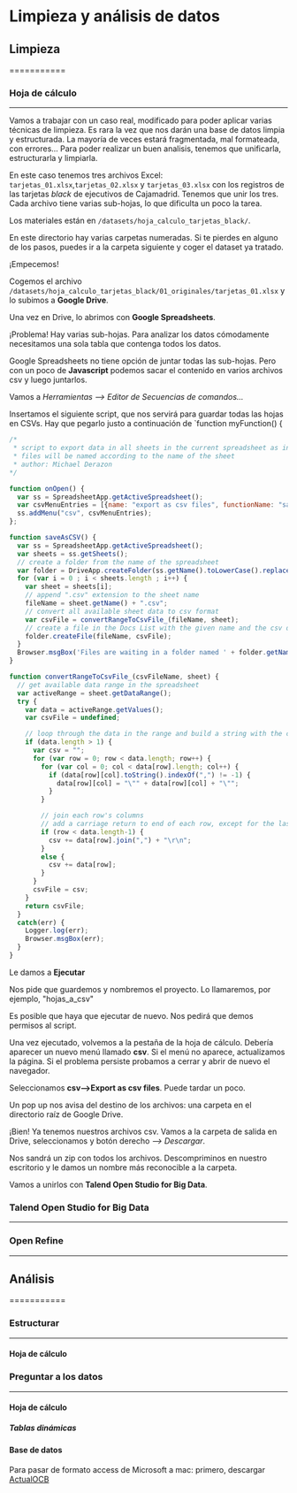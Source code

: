 # Limpieza y análisis de datos

## Limpieza
===========

### Hoja de cálculo
-------------------

Vamos a trabajar con un caso real, modificado para poder aplicar varias técnicas de limpieza. 
Es rara la vez que nos darán una base de datos limpia y estructurada. La mayoría de veces estará fragmentada, mal formateada, con errores... Para poder realizar un buen analisis, tenemos que unificarla, estructurarla y limpiarla.

En este caso tenemos tres archivos Excel: `tarjetas_01.xlsx`,`tarjetas_02.xlsx` y `tarjetas_03.xlsx` con los registros de las tarjetas *black* de ejecutivos de Cajamadrid. Tenemos que unir los tres. Cada archivo tiene varias sub-hojas, lo que dificulta un poco la tarea.

Los materiales están en `/datasets/hoja_calculo_tarjetas_black/`. 

En este directorio hay varias carpetas numeradas. Si te pierdes en alguno de los pasos, puedes ir a la carpeta siguiente y coger el dataset ya tratado.

¡Empecemos!

Cogemos el archivo `/datasets/hoja_calculo_tarjetas_black/01_originales/tarjetas_01.xlsx` y lo subimos a **Google Drive**. 

Una vez en Drive, lo abrimos con **Google Spreadsheets**.

¡Problema! Hay varias sub-hojas. Para analizar los datos cómodamente necesitamos una sola tabla que contenga todos los datos.

Google Spreadsheets no tiene opción de juntar todas las sub-hojas. Pero con un poco de **Javascript** podemos sacar el contenido en varios archivos csv y luego juntarlos.

Vamos a *Herramientas --> Editor de Secuencias de comandos...*

Insertamos el siguiente script, que nos servirá para guardar todas las hojas en CSVs. Hay que pegarlo justo a continuación de `function myFunction() {

```javascript
/*
 * script to export data in all sheets in the current spreadsheet as individual csv files
 * files will be named according to the name of the sheet
 * author: Michael Derazon
*/

function onOpen() {
  var ss = SpreadsheetApp.getActiveSpreadsheet();
  var csvMenuEntries = [{name: "export as csv files", functionName: "saveAsCSV"}];
  ss.addMenu("csv", csvMenuEntries);
};

function saveAsCSV() {
  var ss = SpreadsheetApp.getActiveSpreadsheet();
  var sheets = ss.getSheets();
  // create a folder from the name of the spreadsheet
  var folder = DriveApp.createFolder(ss.getName().toLowerCase().replace(/ /g,'_') + '_csv_' + new Date().getTime());
  for (var i = 0 ; i < sheets.length ; i++) {
    var sheet = sheets[i];
    // append ".csv" extension to the sheet name
    fileName = sheet.getName() + ".csv";
    // convert all available sheet data to csv format
    var csvFile = convertRangeToCsvFile_(fileName, sheet);
    // create a file in the Docs List with the given name and the csv data
    folder.createFile(fileName, csvFile);
  }
  Browser.msgBox('Files are waiting in a folder named ' + folder.getName());
}

function convertRangeToCsvFile_(csvFileName, sheet) {
  // get available data range in the spreadsheet
  var activeRange = sheet.getDataRange();
  try {
    var data = activeRange.getValues();
    var csvFile = undefined;

    // loop through the data in the range and build a string with the csv data
    if (data.length > 1) {
      var csv = "";
      for (var row = 0; row < data.length; row++) {
        for (var col = 0; col < data[row].length; col++) {
          if (data[row][col].toString().indexOf(",") != -1) {
            data[row][col] = "\"" + data[row][col] + "\"";
          }
        }

        // join each row's columns
        // add a carriage return to end of each row, except for the last one
        if (row < data.length-1) {
          csv += data[row].join(",") + "\r\n";
        }
        else {
          csv += data[row];
        }
      }
      csvFile = csv;
    }
    return csvFile;
  }
  catch(err) {
    Logger.log(err);
    Browser.msgBox(err);
  }
}
```

Le damos a **Ejecutar**

Nos pide que guardemos y nombremos el proyecto. Lo llamaremos, por ejemplo, "hojas_a_csv"

Es posible que haya que ejecutar de nuevo. Nos pedirá que demos permisos al script.

Una vez ejecutado, volvemos a la pestaña de la hoja de cálculo. Debería aparecer un nuevo menú llamado **csv**. Si el menú no aparece, actualizamos la página. Si el problema persiste probamos a cerrar y abrir de nuevo el navegador.

Seleccionamos **csv-->Export as csv files**. Puede tardar un poco.

Un pop up nos avisa del destino de los archivos: una carpeta en el directorio raíz de Google Drive.

¡Bien! Ya tenemos nuestros archivos csv. Vamos a la carpeta de salida en Drive, seleccionamos y botón derecho *--> Descargar*.

Nos sandrá un zip con todos los archivos. Descompriminos en nuestro escritorio y le damos un nombre más reconocible a la carpeta.

Vamos a unirlos con **Talend Open Studio for Big Data**.

### Talend Open Studio for Big Data
-----------------------------------

### Open Refine
---------------

## Análisis
===========

### Estructurar
---------------

#### Hoja de cálculo

### Preguntar a los datos
-------------------------
#### Hoja de cálculo

##### Tablas dinámicas

#### Base de datos

Para pasar de formato access de Microsoft a mac: primero, descargar [ActualOCB](https://www.macupdate.com/app/mac/20360/actual-odbc-driver-for-access/download)

